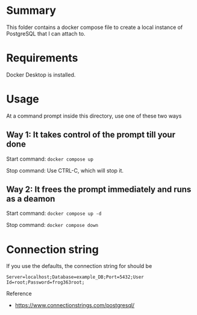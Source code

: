 # Summary
This folder contains a docker compose file to create a local instance of PostgreSQL that I can attach to.

# Requirements
Docker Desktop is installed.

# Usage
At a command prompt inside this directory, use one of these two ways

## Way 1: It takes control of the prompt till your done
Start command: 
```docker compose up```

Stop command:
Use CTRL-C, which will stop it.

## Way 2: It frees the prompt immediately and runs as a deamon 
Start command: 
```docker compose up -d```

Stop command:
```docker compose down```

# Connection string
If you use the defaults, the connection string for should be
```
Server=localhost;Database=example_DB;Port=5432;User Id=root;Password=frog363root;
```

Reference
- https://www.connectionstrings.com/postgresql/